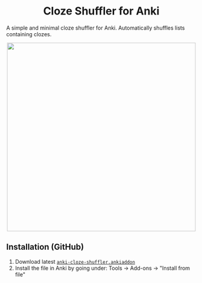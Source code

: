 <div align=center>
<h1>Cloze Shuffler for Anki</h1>
</div>

A simple and minimal cloze shuffler for Anki. Automatically shuffles lists containing clozes.

<div align=center>
<img
  src="https://github.com/user-attachments/assets/72725da3-eb7c-4ffe-9572-5e124af346f6"
  width=500
/>
</div>

## Installation (GitHub)

1. Download latest [`anki-cloze-shuffler.ankiaddon`](https://github.com/NyanKiyoshi/anki-cloze-shuffler/releases/latest/download/anki-cloze-shuffler.ankiaddon)
2. Install the file in Anki by going under: Tools → Add-ons → "Install from file"
